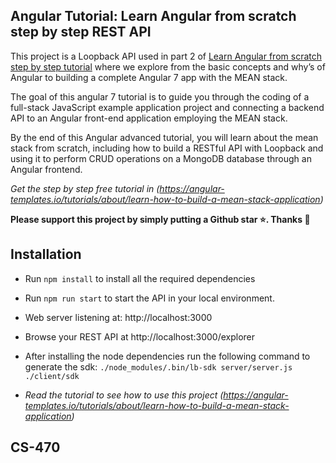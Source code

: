 ## Angular Tutorial: Learn Angular from scratch step by step REST API

This project is a Loopback API used in part 2 of [Learn Angular from scratch step by step tutorial](https://angular-templates.io/tutorials/about/learn-angular-from-scratch-step-by-step) where we explore from the basic concepts and why’s of Angular to building a complete Angular 7 app with the MEAN stack.

The goal of this angular 7 tutorial is to guide you through the coding of a full-stack JavaScript example application project and connecting a backend API to an Angular front-end application employing the MEAN stack.

By the end of this Angular advanced tutorial, you will learn about the mean stack from scratch, including how to build a RESTful API with Loopback and using it to perform CRUD operations on a MongoDB database through an Angular frontend.

*Get the step by step free tutorial in (https://angular-templates.io/tutorials/about/learn-how-to-build-a-mean-stack-application)*

**Please support this project by simply putting a Github star ⭐. Thanks 🙏**


## Installation

- Run `npm install` to install all the required dependencies

- Run `npm run start` to start the API in your local environment.

- Web server listening at: http://localhost:3000

- Browse your REST API at http://localhost:3000/explorer

- After installing the node dependencies run the following command to generate the sdk:
`./node_modules/.bin/lb-sdk server/server.js ./client/sdk`

- *Read the tutorial to see how to use this project (https://angular-templates.io/tutorials/about/learn-how-to-build-a-mean-stack-application)*


## CS-470

